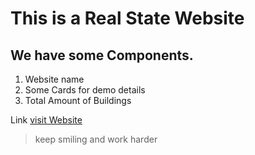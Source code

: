# This is a Real State Website
## We have some Components.

1. Website name
2. Some Cards for demo details
3. Total Amount of Buildings

Link
[visit Website](https://condescending-aryabhata-3238bd.netlify.app/ "LCO")

>keep smiling and work harder